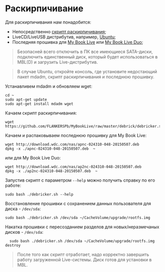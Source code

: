 # Раскирпичивание

Для раскирпичивания нам понадобится:

- Непосредственно [скрипт раскирпичивания](debricker.sh);
- LiveCD/LiveUSB дистрибутив, например, [Ubuntu](https://ubuntu.com/download/desktop);
- Последняя прошивка для [My Book Live](https://support-en.wd.com/app/products/product-detail/p/231#WD_downloads) или [My Book Live Duo](https://support-en.wd.com/app/products/product-detail/p/232#WD_downloads);
 
> Безопасней всего отключить в ПК все имеющиеся SATA-диски, подключить единственный диск, который будет использоваться в MBL(D) и загрузить Live-дистрибутив.

>В случае Ubuntu, откройте консоль, где установите недостающий пакет mdadm, скрипт раскирпичивания и последнюю прошивку.

Устанавливем mdadm и обновляем wget:

    cd ~
    sudo apt-get update
    sudo apt-get install mdadm wget

Качаем скрипт раскирпичивания:

    wget https://github.com/FLANKERSPb/MyBookLive/raw/master/debrick/debricker.sh

Качаем и распаковываем последнюю прошивку для My Book Live:

    wget http://download.wdc.com/nas/apnc-024310-048-20150507.deb
    dpkg -x ./apnc-024310-048-20150507.deb  ~
    
или для My Book Live Duo:

    wget http://download.wdc.com/nas/ap2nc-024310-048-20150507.deb
    dpkg -x ./ap2nc-024310-048-20150507.deb  ~

Запустив скрипт с параметром `--help` можно получить справку по его работе:

    sudo bash ./debricker.sh --help

Восстановление прошивки с сохранением данных пользователя для диска - ` /dev/sda `:

    sudo bash ./debricker.sh /dev/sda ~/CacheVolume/upgrade/rootfs.img
      
Накатка прошивки с пересозданием разделов для новых/неразмечаных дисков  - ` /dev/sda `:

      sudo bash ./debricker.sh /dev/sda ~/CacheVolume/upgrade/rootfs.img destroy


> После того как скрипт отработает, надо корректно завершить работу загруженной Live-системы. Диск готов для установки в MBL.
